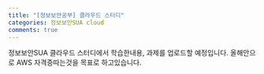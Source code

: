 ```yaml
---
title: "[정보보안공부] 클라우드 스터디"
categories: 정보보안SUA cloud
comments: true
---
```


정보보안SUA 클라우드 스터디에서 학습한내용, 과제를 업로드할 예정입니다.
올해안으로 AWS 자격증따는것을 목표로 하고있습니다.

